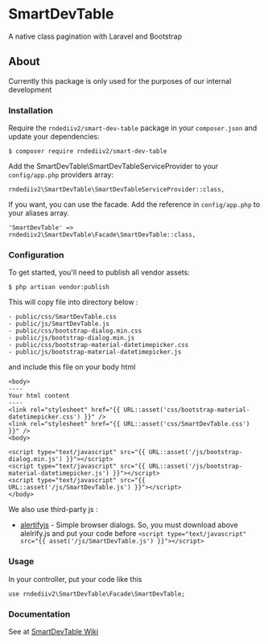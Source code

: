 # SmartDevTable
A native class pagination with Laravel and Bootstrap

## About
Currently this package is only used for the purposes of our internal development

### Installation

Require the ```rndediiv2/smart-dev-table``` package in your ```composer.json``` and update your dependencies:

```
$ composer require rndediiv2/smart-dev-table
```

Add the SmartDevTable\SmartDevTableServiceProvider to your ```config/app.php``` providers array:

```
rndediiv2\SmartDevTable\SmartDevTableServiceProvider::class,
```

If you want, you can use the facade. Add the reference in ```config/app.php``` to your aliases array.

```
'SmartDevTable' => rndediiv2\SmartDevTable\Facade\SmartDevTable::class,
```

### Configuration
To get started, you'll need to publish all vendor assets:

```
$ php artisan vendor:publish
```

This will copy file into directory below :

```
- public/css/SmartDevTable.css
- public/js/SmartDevTable.js
- public/css/bootstrap-dialog.min.css
- public/js/bootstrap-dialog.min.js
- public/css/bootstrap-material-datetimepicker.css
- public/js/bootstrap-material-datetimepicker.js 
```
and include this file on your body html

```
<body>
----
Your html content
----
<link rel="stylesheet" href="{{ URL::asset('css/bootstrap-material-datetimepicker.css') }}" />
<link rel="stylesheet" href="{{ URL::asset('css/SmartDevTable.css') }}" />
<body>

<script type="text/javascript" src="{{ URL::asset('/js/bootstrap-dialog.min.js') }}"></script>
<script type="text/javascript" src="{{ URL::asset('/js/bootstrap-material-datetimepicker.js') }}"></script>
<script type="text/javascript" src="{{ URL::asset('/js/SmartDevTable.js') }}"></script>
</body>
```
We also use third-party js : 
* [alertifyjs](https://alertifyjs.org/) - Simple browser dialogs. 
So, you must download above alelrify.js and put your code before ```<script type="text/javascript" src="{{ asset('/js/SmartDevTable.js') }}"></script>```


### Usage
In your controller, put your code like this 

```use rndediiv2\SmartDevTable\Facade\SmartDevTable;```



### Documentation

See at [SmartDevTable Wiki](https://github.com/rndediiv2/SmartDevTable/wiki)
